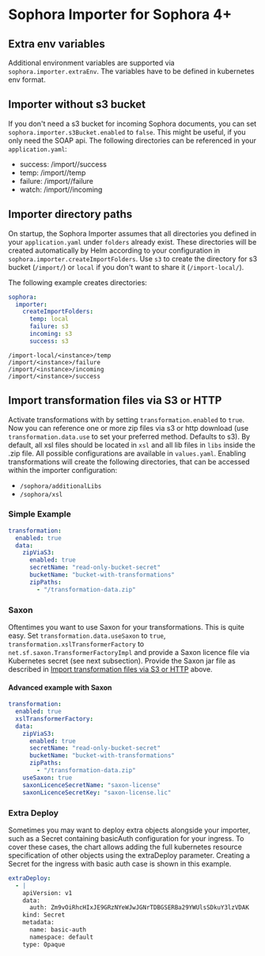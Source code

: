 # Sophora Importer for Sophora 4+

## Extra env variables

Additional environment variables are supported via `sophora.importer.extraEnv`. The variables have to be defined in kubernetes env format.

## Importer without s3 bucket

If you don't need a s3 bucket for incoming Sophora documents, you can set `sophora.importer.s3Bucket.enabled` to `false`. This might be useful,
if you only need the SOAP api. The following directories can be referenced in your `application.yaml`:

* success: /import/<instance>/success
* temp: /import/<instance>/temp
* failure: /import/<instance>/failure
* watch: /import/<instance>/incoming

## Importer directory paths

On startup, the Sophora Importer assumes that all directories you defined in your `application.yaml` under `folders` already exist.
These directories will be created automatically by Helm according to your configuration in `sophora.importer.createImportFolders`.
Use `s3` to create the directory for s3 bucket (`/import/`) or `local` if you don't want to share it (`/import-local/`).

The following example creates directories:

```yaml
sophora:
  importer:
    createImportFolders:
      temp: local
      failure: s3
      incoming: s3
      success: s3
```

```
/import-local/<instance>/temp
/import/<instance>/failure
/import/<instance>/incoming
/import/<instance>/success
```

## Import transformation files via S3 or HTTP

Activate transformations with by setting `transformation.enabled` to `true`. Now you can reference one or more zip files via s3 or http
download (use `transformation.data.use` to set your preferred method. Defaults to s3).
By default, all xsl files should be located in `xsl` and all lib files in `libs` inside the .zip file. 
All possible configurations are available in `values.yaml`. Enabling transformations will create 
the following directories, that can be accessed within the importer configuration:

* `/sophora/additionalLibs`
* `/sophora/xsl`

### Simple Example

```yaml
transformation:
  enabled: true
  data:
    zipViaS3:
      enabled: true
      secretName: "read-only-bucket-secret"
      bucketName: "bucket-with-transformations"
      zipPaths:
        - "/transformation-data.zip"
```


### Saxon

Oftentimes you want to use Saxon for your transformations. This is quite easy. Set `transformation.data.useSaxon` to `true`,
`transformation.xslTransformerFactory` to `net.sf.saxon.TransformerFactoryImpl` and provide a Saxon licence file 
via Kubernetes secret (see next subsection). Provide the Saxon jar file as described in [Import transformation files via S3 or HTTP](#import-transformation-files-via-s3-or-http) above.

#### Advanced example with Saxon 

```yaml
transformation:
  enabled: true
  xslTransformerFactory: 
  data:
    zipViaS3:
      enabled: true
      secretName: "read-only-bucket-secret"
      bucketName: "bucket-with-transformations"
      zipPaths:
        - "/transformation-data.zip"
    useSaxon: true
    saxonLicenceSecretName: "saxon-license"
    saxonLicenceSecretKey: "saxon-license.lic"
```

### Extra Deploy

Sometimes you may want to deploy extra objects alongside your importer, such as a Secret containing basicAuth configuration for your ingress. 
To cover these cases, the chart allows adding the full kubernetes resource specification of other objects using the extraDeploy parameter.
Creating a Secret for the ingress with basic auth case is shown in this example.

```yaml
extraDeploy:
  - |
    apiVersion: v1
    data:
      auth: Zm9vOiRhcHIxJE9GRzNYeWJwJGNrTDBGSERBa29YWUlsSDkuY3lzVDAK
    kind: Secret
    metadata:
      name: basic-auth
      namespace: default
    type: Opaque
```
